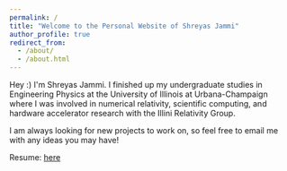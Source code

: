 ```yaml
---
permalink: /
title: "Welcome to the Personal Website of Shreyas Jammi"
author_profile: true
redirect_from: 
  - /about/
  - /about.html
---
```


Hey :) I'm Shreyas Jammi. I finished up my undergraduate studies in Engineering Physics at the University of Illinois at Urbana-Champaign where I was involved in numerical relativity, scientific computing, and hardware accelerator research with the Illini Relativity Group. 

I am always looking for new projects to work on, so feel free to email me with any ideas you may have! 


Resume: [here](files/ResumeJammiShreyas-3.pdf)






